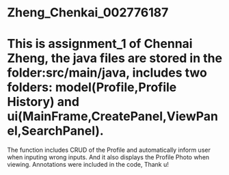 # Zheng_Chenkai_002776187
# This is assignment_1 of Chennai Zheng, the java files are stored in the folder:src/main/java, includes two folders: model(Profile,Profile History) and ui(MainFrame,CreatePanel,ViewPanel,SearchPanel).

The function includes CRUD of the Profile and automatically inform user when inputing wrong inputs. And it also displays the Profile Photo when viewing. Annotations were included in the code, Thank u!

